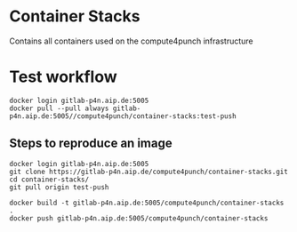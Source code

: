 # Container Stacks

Contains all containers used on the compute4punch infrastructure

# Test  workflow

```
docker login gitlab-p4n.aip.de:5005
docker pull --pull always gitlab-p4n.aip.de:5005//compute4punch/container-stacks:test-push
```
## Steps to reproduce an image

```
docker login gitlab-p4n.aip.de:5005
git clone https://gitlab-p4n.aip.de/compute4punch/container-stacks.git
cd container-stacks/
git pull origin test-push

docker build -t gitlab-p4n.aip.de:5005/compute4punch/container-stacks .
docker push gitlab-p4n.aip.de:5005/compute4punch/container-stacks
```
